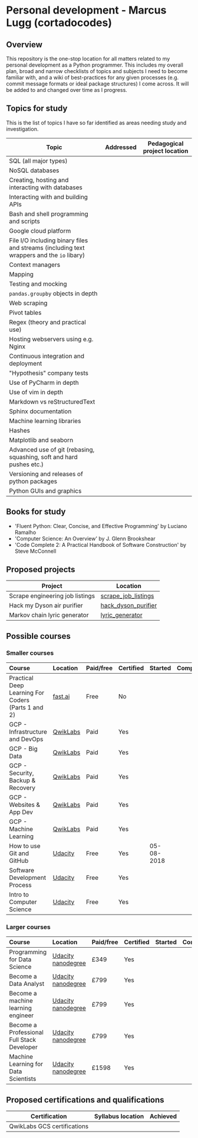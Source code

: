 # Personal development - Marcus Lugg (cortadocodes)
## Overview
This repository is the one-stop location for all matters related to my 
personal development as a Python programmer. This includes my overall plan, 
broad and narrow checklists of topics and subjects I need to become familiar 
with, and a wiki of best-practices for any given processes (e.g. commit 
message formats or ideal package structures) I come across. It will be added
to and changed over time as I progress.
## Topics for study
This is the list of topics I have so far identified as areas needing study 
and investigation.

| Topic              | Addressed| Pedagogical project location |
| ------------------ | ---------| ---------------------------- |
| SQL (all major types) |
| NoSQL databases |
| Creating, hosting and interacting with databases |
| Interacting with and building APIs | 
| Bash and shell programming and scripts |
| Google cloud platform |
| File I/O including binary files and streams (including text wrappers and the `io` libary) |
| Context managers |
| Mapping |
| Testing and mocking |
| `pandas.groupby` objects in depth |
| Web scraping | 
| Pivot tables |
| Regex (theory and practical use) |
| Hosting webservers using e.g. Nginx |
| Continuous integration and deployment |
| "Hypothesis" company tests |
| Use of PyCharm in depth |
| Use of vim in depth |
| Markdown vs reStructuredText |
| Sphinx documentation |
| Machine learning libraries |
| Hashes |
| Matplotlib and seaborn |
| Advanced use of git (rebasing, squashing, soft and hard pushes etc.) |
| Versioning and releases of python packages |
| Python GUIs and graphics |
## Books for study

* 'Fluent Python: Clear, Concise, and Effective Programming' by Luciano Ramalho
* 'Computer Science: An Overview' by J. Glenn Brookshear
* 'Code Complete 2: A Practical Handbook of Software Construction' by Steve McConnell
## Proposed projects

| Project | Location |
| ------- | ----------- |
| Scrape engineering job listings | [scrape_job_listings](projects/scrape_job_listings)
| Hack my Dyson air purifier | [hack_dyson_purifier](projects/hack_dyson_purifier)	   
| Markov chain lyric generator | [lyric_generator](projects/lyric_generator)
## Possible courses

### Smaller courses

| Course | Location | Paid/free | Certified | Started | Completed |
| :----- | :------- | :-------- | :-------- | :------ | :-------- |
| Practical Deep Learning For Coders (Parts 1 and 2) | [fast.ai](http://course.fast.ai) | Free | No |
| GCP - Infrastructure and DevOps | [QwikLabs](https://qwiklabs.com/home?locale=en) | Paid | Yes |
| GCP - Big Data | [QwikLabs](https://qwiklabs.com/home?locale=en) | Paid | Yes |
| GCP - Security, Backup & Recovery | [QwikLabs](https://qwiklabs.com/home?locale=en) | Paid | Yes |
| GCP - Websites & App Dev | [QwikLabs](https://qwiklabs.com/home?locale=en) | Paid | Yes |
| GCP - Machine Learning | [QwikLabs](https://qwiklabs.com/home?locale=en) | Paid | Yes |
| How to use Git and GitHub | [Udacity](https://eu.udacity.com/course/how-to-use-git-and-github--ud775) | Free | Yes | 05-08-2018 |
| Software Development Process | [Udacity](https://eu.udacity.com/course/software-development-process--ud805) | Free | Yes |
| Intro to Computer Science | [Udacity](https://eu.udacity.com/course/intro-to-computer-science--cs101) | Free | Yes |
 
 ### Larger courses
| Course | Location | Paid/free | Certified | Started | Completed |
| :----- | :------- | :-------- | :-------- | :------ | :-------- |
| Programming for Data Science | [Udacity nanodegree](https://eu.udacity.com/course/programming-for-data-science-nanodegree--nd104) | £349 | Yes |
| Become a Data Analyst | [Udacity nanodegree](https://eu.udacity.com/course/data-analyst-nanodegree--nd002) | £799 | Yes |
| Become a machine learning engineer | [Udacity nanodegree](https://eu.udacity.com/course/machine-learning-engineer-nanodegree--nd009) | £799 | Yes |
| Become a Professional Full Stack Developer | [Udacity nanodegree](https://eu.udacity.com/course/full-stack-web-developer-nanodegree--nd004) | £799 | Yes |
| Machine Learning for Data Scientists | [Udacity nanodegree](https://eu.udacity.com/course/data-scientist-nanodegree--nd025) | £1598 | Yes |
## Proposed certifications and qualifications

| Certification | Syllabus location | Achieved |
| ------------- | ----------------- | -------- |
| QwikLabs GCS certifications
